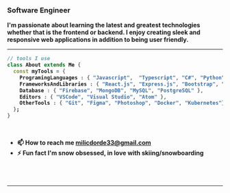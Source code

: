 <div align="left" width="50">
<h3 align="left">Software Engineer</h3>
 
  
<p><strong>I'm passionate about learning the latest and greatest technologies whether that is the frontend or backend. I enjoy creating sleek and responsive web applications in addition to being user friendly. 
<br>



</div>

<hr></hr>


```dart
// tools I use
class About extends Me { 
  const myTools = {  
    ProgramingLanguages : { "Javascript",  "Typescript", "C#", "Python"},
    FrameworksAndLibraries : { "React.js", "Express.js", "Bootstrap", ".NET", "Tailwind",  "SCSS/SASS", "Next.js", "Redux" },
    Database : { "Firebase", "MongoDB", "MySQL", "PostgreSQL" },
    Editors : { "VSCode", "Visual Studio", "Atom" },
    OtherTools : { "Git", "Figma", "Photoshop", "Docker", "Kubernetes"}
  };
}
```
<br>
 
- 📫  How to reach me **milicdorde33@gmail.com** <br>
- ⚡  Fun fact **I'm snow obsessed, in love with skiing/snowboarding**


<br>
<br>

<hr></hr>



